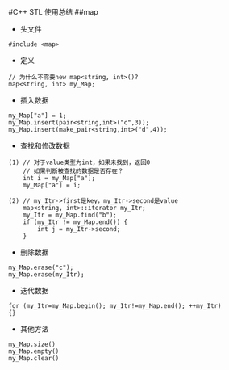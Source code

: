 #C++ STL 使用总结
##map
- 头文件
```
#include <map>
```

- 定义
```
// 为什么不需要new map<string, int>()?
map<string, int> my_Map;
```

- 插入数据
```
my_Map["a"] = 1;
my_Map.insert(pair<string,int>("c",3));
my_Map.insert(make_pair<string,int>("d",4)); 
```

- 查找和修改数据
```
(1)	// 对于value类型为int，如果未找到，返回0
	// 如果判断被查找的数据是否存在？
	int i = my_Map["a"]; 
	my_Map["a"] = i;      
   
(2)	// my_Itr->first是key，my_Itr->second是value
	map<string, int>::iterator my_Itr; 
	my_Itr = my_Map.find("b");
	if (my_Itr != my_Map.end()) {
		int j = my_Itr->second;
	} 
```

- 删除数据
```
my_Map.erase("c");
my_Map.erase(my_Itr);
```

- 迭代数据
```
for (my_Itr=my_Map.begin(); my_Itr!=my_Map.end(); ++my_Itr)
{}
```

- 其他方法
```
my_Map.size()
my_Map.empty()
my_Map.clear()
```
